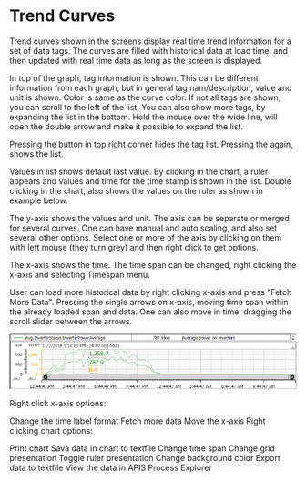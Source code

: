 # Trend Curves

Trend curves shown in the screens display real time trend information for a set of data tags. The curves are filled with historical data at load time, and then updated with real time data as long as the screen is displayed.

In top of the graph, tag information is shown. This can be different information from each graph, but in general tag nam/description, value and unit is shown. Color is same as the curve color. If not all tags are shown, you can scroll to the left of the list. You can also show more tags, by expanding the list in the bottom. Hold the mouse over the wide line, will open the double arrow and make it possible to expand the list.

Pressing the  button in top right corner hides the tag list. Pressing the  again, shows the list.

Values in list shows default last value. By clicking in the chart, a ruler appears and values and time for the time stamp is shown in the list. Double clicking in the chart, also shows the values on the ruler as shown in example below.

The y-axis shows the values and unit. The axis can be separate or merged for several curves. One can have manual and auto scaling, and also set several other options. Select one or more of the axis by clicking on them with left mouse (they turn grey) and then right click to get options.

The x-axis shows the time. The time span can be changed, right clicking the x-axis and selecting Timespan menu.

User can load more historical data by right clicking x-axis and press "Fetch More Data". Pressing the single arrows on x-axis, moving time span within the already loaded span and data. One can also move in time, dragging the scroll slider between the arrows.

![Trend curves](../../Images/TrendCurveExample.png) 

Right click x-axis options:

Change the time label format
Fetch more data
Move the x-axis
Right clicking chart options:

Print chart
Sava data in chart to textfile
Change time span
Change grid presentation
Toggle ruler presentation
Change background color
Export data to textfile
View the data in APIS Process Explorer
 
